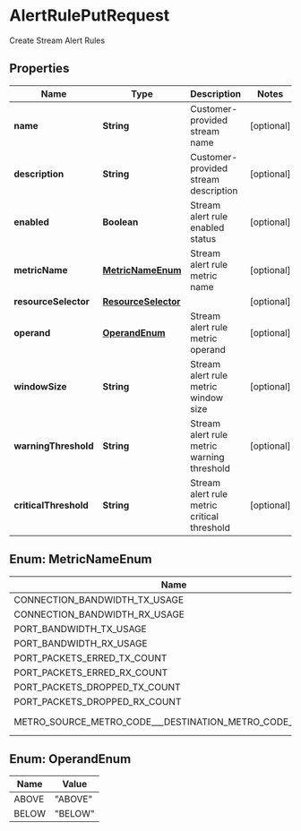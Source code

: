 

# AlertRulePutRequest

Create Stream Alert Rules

## Properties

| Name | Type | Description | Notes |
|------------ | ------------- | ------------- | -------------|
|**name** | **String** | Customer-provided stream name |  [optional] |
|**description** | **String** | Customer-provided stream description |  [optional] |
|**enabled** | **Boolean** | Stream alert rule enabled status |  [optional] |
|**metricName** | [**MetricNameEnum**](#MetricNameEnum) | Stream alert rule metric name |  [optional] |
|**resourceSelector** | [**ResourceSelector**](ResourceSelector.md) |  |  [optional] |
|**operand** | [**OperandEnum**](#OperandEnum) | Stream alert rule metric operand |  [optional] |
|**windowSize** | **String** | Stream alert rule metric window size |  [optional] |
|**warningThreshold** | **String** | Stream alert rule metric warning threshold |  [optional] |
|**criticalThreshold** | **String** | Stream alert rule metric critical threshold |  [optional] |



## Enum: MetricNameEnum

| Name | Value |
|---- | -----|
| CONNECTION_BANDWIDTH_TX_USAGE | &quot;equinix.fabric.connection.bandwidth_tx.usage&quot; |
| CONNECTION_BANDWIDTH_RX_USAGE | &quot;equinix.fabric.connection.bandwidth_rx.usage&quot; |
| PORT_BANDWIDTH_TX_USAGE | &quot;equinix.fabric.port.bandwidth_tx.usage&quot; |
| PORT_BANDWIDTH_RX_USAGE | &quot;equinix.fabric.port.bandwidth_rx.usage&quot; |
| PORT_PACKETS_ERRED_TX_COUNT | &quot;equinix.fabric.port.packets_erred_tx.count&quot; |
| PORT_PACKETS_ERRED_RX_COUNT | &quot;equinix.fabric.port.packets_erred_rx.count&quot; |
| PORT_PACKETS_DROPPED_TX_COUNT | &quot;equinix.fabric.port.packets_dropped_tx.count&quot; |
| PORT_PACKETS_DROPPED_RX_COUNT | &quot;equinix.fabric.port.packets_dropped_rx.count&quot; |
| METRO_SOURCE_METRO_CODE___DESTINATION_METRO_CODE_LATENCY | &quot;equinix.fabric.metro.&lt;source_metro_code&gt;_&lt;destination_metro_code&gt;.latency&quot; |



## Enum: OperandEnum

| Name | Value |
|---- | -----|
| ABOVE | &quot;ABOVE&quot; |
| BELOW | &quot;BELOW&quot; |



